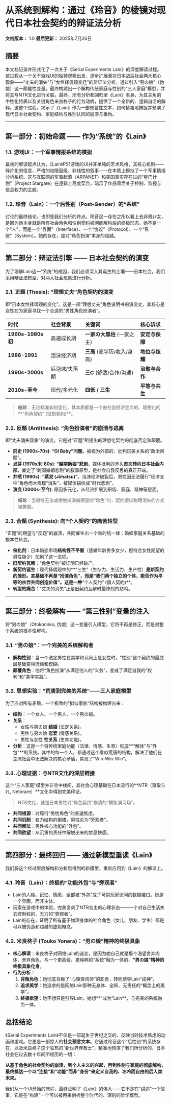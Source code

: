# 从系统到解构：通过《玲音》的棱镜对现代日本社会契约的辩证法分析

**文档版本：** 1.0
**最后更新：** 2025年7月26日

## 摘要

本文档记录并形式化了一次关于《Serial Experiments Lain》的深度解读过程。该过程从一个关于游戏UI的独特观察出发，逐步扩展至对日本战后社会两大核心现象——“丈夫的消失”与“女性择偶观变迁”的辩证法分析。通过引入“男の娘”（伪娘）这一颠覆性变量，最终构建出一个解构传统家庭与性别的“三人家庭”模型，并将其与NTR文化进行关联。最终，所有分析都回归至《Lain》本身，为其主角的中性化特质以及关键角色米良柊子的行为动机，提供了一个全新的、逻辑自洽的解释。这整个过程，揭示了《Lain》作为一部预言性文本，如何精准地捕捉并预演了现代日本社会契约、家庭结构与性别认同的崩溃与重构。

---

## 第一部分：初始命题 —— 作为“系统”的《Lain》

### 1.1. 游戏UI：一个军事情报系统的模拟

最初的解读起点认为，《Lain》PS1游戏的UI并非单纯的艺术风格，其核心机制——碎片化的信息、严格的权限层级、非线性的叙事——在本质上模拟了一个军事情报分析系统。这与互联网的军事起源（ARPANET）和美国真实存在过的“星门计划”（Project Stargate）在逻辑上高度契合，暗示了作品背后关于控制、监视与信息权力的主题。

### 1.2. 玲音（Lain）：一个后性别（Post-Gender）的“系统”

讨论的最终结论，也即是我们分析的终点。玲音这一存在之所以看上去非男非女，是因为她本身就是所有社会角色和性别契约被彻底解构后的终极形态。她不是一个“人”，而是一个“界面”（Interface）、一个“协议”（Protocol）、一个“系统”（System）。她的存在，是对“角色扮演”本身的超越。

---

## 第二部分：辩证法引擎 —— 日本社会契约的演变

为了理解Lain这一“系统”的成因，我们必须深入其诞生的土壤——日本社会。我们采用辩证法模型，对两大社会现象进行分析。

### 2.1. 正题 (Thesis): “理想丈夫”角色契约的演变

即“日本女性择偶观的变化”。这是一部“理想丈夫”角色说明书的演变史，其核心是女性在为家庭寻找一个合适的“男性角色扮演者”。

| 时代 | 社会背景 | 关键词 | 核心诉求 |
| :--- | :--- | :--- | :--- |
| **1960s-1980s初** | 高速成长期 | **一家の大黒柱** (一家之主) | **安定与保障** |
| **1986-1991** | 泡沫经济期 | **三高** (高学历/收入/身高) | **地位与炫耀** |
| **1990s-2000s** | 后泡沫/失落期 | **三C** (舒适/合作/沟通) | **治愈与合作** |
| **2010s-至今** | 现代/多元化 | **四低 / 三生** | **平等与共生** |

> **结论**：无论标准如何变化，其本质都是一个由社会经济定义的、理想化的**“角色契约” (役割契約)**。

### 2.2. 反题 (Antithesis): “角色扮演者”的崩溃与逃离

即“丈夫消失现象”的演变。它是对“正题”所提出的理想化契约的彻底否定和颠覆。

*   **前史 (1960s-70s)**: **“GI Baby”问题**。被视为外部的、批判日美关系的“政治问题”。
*   **发芽 (1970s末-80s)**: **“越南新娘”悲剧**。媒体批判的矛头**首次转向日本社会内部**，奠定了“跨国婚姻悲剧”的叙事原型，是社会自我反思的真正开端。
*   **井喷 (1990s)**: **“蒸发 (Jōhatsu)”**。泡沫经济破裂后，男性因无法履行“经济支柱”角色而大规模“消失”，被媒体描绘成“时代悲剧”。
*   **演变 (2000s-至今)**: 原因多元化，从经济扩展到职场、家庭、精神等层面。

> **结论**：当男性无法或拒绝扮演被期望的“角色”时，契约便以物理消失的方式被撕毁。

### 2.3. 合题 (Synthesis): 向“个人契约”的痛苦转型

“正题”的期望与“反题”的崩溃，共同催生出一个新的统一体：婚姻家庭关系基础的根本性转变。

*   **催化剂**：日本婚恋市场**结构性不平衡**（适婚年龄男多女少，但符合女性期望的男性极少）加剧了这一进程。
*   **旧契约瓦解**：“角色契约”被证明已经破产。
*   **新契约诞生**：现代择偶观中的**“三生”（生存力、生活力、生产性）**是新契约的雏形。其基础不再是“扮演角色”，而是“我们两个独立的个体，能否作为平等的伙伴共同创造价值”。这是一种**“个人契约” (個人契約)**。
*   **转型的痛苦**：“丈夫的消失”正是旧契约瓦解时最惨烈的悲鸣。

---

## 第三部分：终极解构 —— “第三性别”变量的注入

将“男の娘”（Otokonoko, 伪娘）这一变量引入模型，它将不再是修正，而是对整个系统的根本性解构。

### 3.1. “男の娘”：一个完美的系统解构者

*   **解构性别**：当一个法定男性在美学和认同上是女性时，“性别”这个契约的最底层基础变得流动和模糊。
*   **颠覆角色**：他将“角色扮演”从满足他人的“义务”，变成了满足自我的“权利”和“美学实践”。

### 3.2. 思想实验：“荒唐到完美的系统”——三人家庭模型

为了应对所有矛盾，一个极致的“拟似家族”结构被构建出来：
*   **结构**：一个女人、一个男人、一个男の娘。
*   **关系**：
    *   女性与男の娘 **结婚** (法定关系)。
    *   男性与男の娘 **恋爱** (情感关系)。
    *   男性与女性 **性关系** (生育功能)。
*   **分析**：这是一个将传统家庭功能（法律、情感、生育）彻底**“解体”与“外包”**的系统。其中的每一个人，都通过这个看似荒唐的结构，解决了他们在主流社会中无法解决的核心矛盾，实现了“Win-Win-Win”。

### 3.3. 心理证据：与NTR文化的深层链接

这个“三人家庭”模型并非空中楼阁，其社会心理基础在日本流行的**NTR（寝取られ, Netorare）**文化中得到完美印证。

> NTR文化，就是日本男性对“角色契约”崩溃的“模拟演习场”。

*   **共同根源**：对履行“男性角色”的普遍焦虑。
*   **共同机制**：权力结构的倒错，男性沦为“旁观者”。
*   **共同解法**：男性核心功能的“外包”。
*   **共同欲望**：从沉重的责任中解脱出来的禁忌快感。

---

## 第四部分：最终回归 —— 通过新模型重读《Lain》

我们将这个经过层层解构和分析后得到的新模型，重新应用到《Lain》的解读上。

### 4.1. 玲音（Lain）：终极的“功能外包”与“旁观者”

*   Lain的人格、记忆、情感，全部被“外包”成了可供玩家访问的数据接口。她是一个界面，而非主体。
*   玩家在游戏中的体验，完美复刻了NTR苦主的心理状态——一个对自己生活失去控制权的、无力的“旁观者”。
*   Lain的存在，证明了所有基于物理身体的社会角色（女儿、朋友、学生）都是可以被伪造和超越的虚假概念。

### 4.2. 米良柊子 (Touko Yonera)：“男の娘”精神的终极具象

*   **核心解读**：米良柊子对网络Lain的迷恋，是因为她自己就是那个渴望舍弃肉体、舍弃角色、与一个更高级、更纯粹的“系统”融为一体的、**“男の娘”精神的终极具象化身**。
*   **行为分析**：
    1.  **背叛角色**：她彻底背叛了“心理咨询师”的职责，转而诱导Lain“成神”。
    2.  **追求美学**：她追求的是网络Lain那种无身体、全知、无责任的“概念上的美学”。
    3.  **终极欲望**：她不想只是引导Lain，她想**“成为”Lain**，与完美的系统融为一体。

## 总括结论

《Serial Experiments Lain》不仅是一部诞生于世纪之交的、反映当时技术焦虑的动画和游戏。它更是一部惊人的**社会预言文本**。它通过玲音这个“后性别”的系统存在，以及米良柊子这个狂热的“新世界传教士”，精准地预演了我们所分析的、日本社会在过去数十年间所经历的一切：

**从基于角色的社会契约的崩溃，到个人主义的兴起，再到性别与家庭的彻底解构，最终抵达一个以“连接”和“功能”而非“身份”来定义自我的、冰冷而自由的后人类未来。**

我们从一个UI开始的旅程，最终证明了《Lain》的伟大——它不是在“讲述”一个故事，它是在“构建”一个可以被用来剖析整个时代的、深刻的哲学模型。